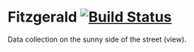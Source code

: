 # Fitzgerald [![Build Status](https://secure.travis-ci.org/openplans/fitzgerald.png?branch=master)](http://travis-ci.org/openplans/fitzgerald)

Data collection on the sunny side of the street (view).